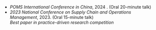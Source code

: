 - *POMS International Conference in China*, 2024 . (Oral 20-minute talk)  
-  *2023 National Conference on Supply Chain and Operations Management*, 2023. (Oral 15-minute talk)  
  *Best paper in practice-driven research competition*